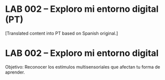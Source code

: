 # LAB 002 – Exploro mi entorno digital (PT)

[Translated content into PT based on Spanish original.]

# LAB 002 – Exploro mi entorno digital

Objetivo: Reconocer los estímulos multisensoriales que afectan tu forma de aprender.